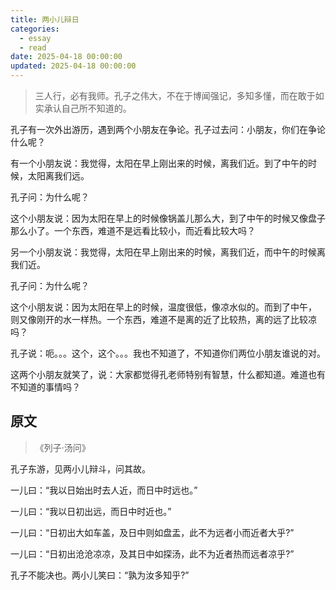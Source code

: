 ```yaml
---
title: 两小儿辩日
categories:
  - essay
  - read
date: 2025-04-18 00:00:00
updated: 2025-04-18 00:00:00
---
```


> 三人行，必有我师。孔子之伟大，不在于博闻强记，多知多懂，而在敢于如实承认自己所不知道的。

孔子有一次外出游历，遇到两个小朋友在争论。孔子过去问：小朋友，你们在争论什么呢？

<!-- more -->

有一个小朋友说：我觉得，太阳在早上刚出来的时候，离我们近。到了中午的时候，太阳离我们远。

孔子问：为什么呢？

这个小朋友说：因为太阳在早上的时候像锅盖儿那么大，到了中午的时候又像盘子那么小了。一个东西，难道不是远看比较小，而近看比较大吗？

另一个小朋友说：我觉得，太阳在早上刚出来的时候，离我们近，而中午的时候离我们近。

孔子问：为什么呢？

这个小朋友说：因为太阳在早上的时候，温度很低，像凉水似的。而到了中午， 则又像刚开的水一样热。一个东西，难道不是离的近了比较热，离的远了比较凉吗？

孔子说：呃。。。这个，这个。。。我也不知道了，不知道你们两位小朋友谁说的对。

这两个小朋友就笑了，说：大家都觉得孔老师特别有智慧，什么都知道。难道也有不知道的事情吗？

## 原文

> 《列子·汤问》

孔子东游，见两小儿辩斗，问其故。

一儿曰：“我以日始出时去人近，而日中时远也。”

一儿曰：“我以日初出远，而日中时近也。”

一儿曰：“日初出大如车盖，及日中则如盘盂，此不为远者小而近者大乎?”

一儿曰：“日初出沧沧凉凉，及其日中如探汤，此不为近者热而远者凉乎?”

孔子不能决也。两小儿笑曰：“孰为汝多知乎?”
